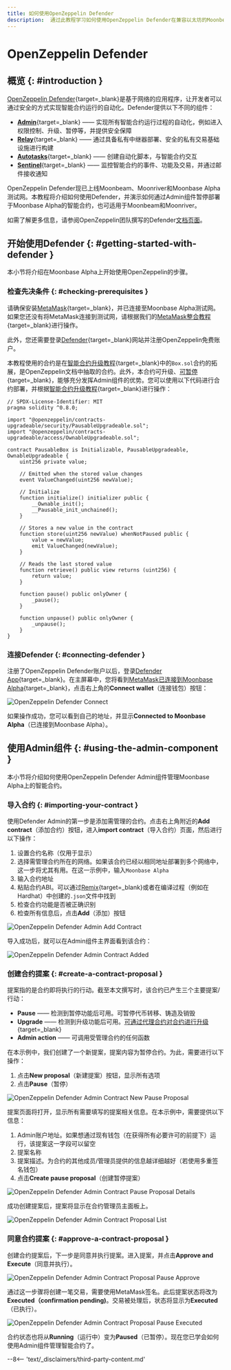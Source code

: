 ```yaml
---
title: 如何使用OpenZeppelin Defender
description:  通过此教程学习如何使用OpenZeppelin Defender在兼容以太坊的Moonbeam上安全地管理智能合约。
---
```


# OpenZeppelin Defender

## 概览 {: #introduction }

[OpenZeppelin Defender](https://docs.openzeppelin.com/defender/){target=_blank}是基于网络的应用程序，让开发者可以通过安全的方式实现智能合约运行的自动化。Defender提供以下不同的组件：

 - [**Admin**](https://docs.openzeppelin.com/defender/v1/admin){target=_blank} —— 实现所有智能合约运行过程的自动化，例如进入权限控制、升级、暂停等，并提供安全保障
 - [**Relay**](https://docs.openzeppelin.com/defender/v1/relay){target=_blank} —— 通过具备私有中继器部署、安全的私有交易基础设施进行构建
 - [**Autotasks**](https://docs.openzeppelin.com/defender/v1/autotasks){target=_blank} —— 创建自动化脚本，与智能合约交互
 - [**Sentinel**](https://docs.openzeppelin.com/defender/v1/sentinel){target=_blank} —— 监控智能合约的事件、功能及交易，并通过邮件接收通知

OpenZeppelin Defender现已上线Moonbeam、Moonriver和Moonbase Alpha测试网。本教程将介绍如何使用Defender，并演示如何通过Admin组件暂停部署于Moonbase Alpha的智能合约，也可适用于Moonbeam和Moonriver。

如需了解更多信息，请参阅OpenZeppelin团队撰写的Defender[文档页面](https://docs.openzeppelin.com/defender/)。

## 开始使用Defender {: #getting-started-with-defender }

本小节将介绍在Moonbase Alpha上开始使用OpenZeppelin的步骤。

### 检查先决条件 {: #checking-prerequisites }

请确保安装[MetaMask](https://metamask.io/){target=_blank}，并已连接至Moonbase Alpha测试网。如果您还没有将MetaMask连接到测试网，请根据我们的[MetaMask整合教程](/builders/integrations/wallets/metamask/){target=_blank}进行操作。

此外，您还需要登录[Defender](https://defender.openzeppelin.com/){target=_blank}网站并注册OpenZeppelin免费账户。

本教程使用的合约是在[智能合约升级教程](https://docs.openzeppelin.com/learn/upgrading-smart-contracts){target=_blank}中的`Box.sol`合约的拓展，是OpenZeppelin文档中抽取的合约。此外，本合约可升级、[可暂停](https://docs.openzeppelin.com/contracts/4.x/api/security#Pausable){target=_blank}，能够充分发挥Admin组件的优势。您可以使用以下代码进行合约部署，并根据[智能合约升级教程](https://docs.openzeppelin.com/learn/upgrading-smart-contracts){target=_blank}进行操作：

```solidity
// SPDX-License-Identifier: MIT
pragma solidity ^0.8.0;

import "@openzeppelin/contracts-upgradeable/security/PausableUpgradeable.sol";
import "@openzeppelin/contracts-upgradeable/access/OwnableUpgradeable.sol";

contract PausableBox is Initializable, PausableUpgradeable, OwnableUpgradeable {
    uint256 private value;
 
    // Emitted when the stored value changes
    event ValueChanged(uint256 newValue);

    // Initialize
    function initialize() initializer public {
        __Ownable_init();
        __Pausable_init_unchained();
    }
 
    // Stores a new value in the contract
    function store(uint256 newValue) whenNotPaused public {
        value = newValue;
        emit ValueChanged(newValue);
    }
 
    // Reads the last stored value
    function retrieve() public view returns (uint256) {
        return value;
    }
    
    function pause() public onlyOwner {
        _pause();
    }

    function unpause() public onlyOwner {
        _unpause();
    }
}
```

### 连接Defender {: #connecting-defender }

注册了OpenZeppelin Defender账户以后，登录[Defender App](https://defender.openzeppelin.com/){target=_blank}。在主屏幕中，您将看到[MetaMask已连接到Moonbase Alpha](/builders/get-started/networks/moonbase/#connect-metamask){target=_blank}，点击右上角的**Connect wallet**（连接钱包）按钮：

![OpenZeppelin Defender Connect](/images/builders/build/eth-api/dev-env/openzeppelin/defender/oz-defender-1.png)

如果操作成功，您可以看到自己的地址，并显示**Connected to Moonbase Alpha**（已连接到Moonbase Alpha）。

## 使用Admin组件 {: #using-the-admin-component }

本小节将介绍如何使用OpenZeppelin Defender Admin组件管理Moonbase Alpha上的智能合约。

### 导入合约 {: #importing-your-contract }

使用Defender Admin的第一步是添加需管理的合约。点击右上角附近的**Add contract**（添加合约）按钮，进入**import contract**（导入合约）页面，然后进行以下操作：

 1. 设置合约名称（仅用于显示）
 2. 选择需管理合约所在的网络。如果该合约已经以相同地址部署到多个网络中，这一步将尤其有用。在这一示例中，输入`Moonbase Alpha`
 3. 输入合约地址
 4. 粘贴合约ABI。可以通过[Remix](/builders/build/eth-api/dev-env/remix/){target=_blank}或者在编译过程（例如在Hardhat）中创建的`.json`文件中找到
 5. 检查合约功能是否被正确识别
 6. 检查所有信息后，点击**Add**（添加）按钮

![OpenZeppelin Defender Admin Add Contract](/images/builders/build/eth-api/dev-env/openzeppelin/defender/oz-defender-2.png)

导入成功后，就可以在Admin组件主界面看到该合约：

![OpenZeppelin Defender Admin Contract Added](/images/builders/build/eth-api/dev-env/openzeppelin/defender/oz-defender-3.png)

### 创建合约提案 {: #create-a-contract-proposal }

提案指的是合约即将执行的行动。截至本文撰写时，该合约已产生三个主要提案/行动：

- **Pause** —— 检测到暂停功能后可用。可暂停代币转移、铸造及销毁
- **Upgrade** —— 检测到升级功能后可用。[可通过代理合约对合约进行升级](https://docs.openzeppelin.com/learn/upgrading-smart-contracts){target=_blank}
- **Admin action** —— 可调用受管理合约的任何函数

在本示例中，我们创建了一个新提案，提案内容为暂停合约。为此，需要进行以下操作：

 1. 点击**New proposal**（新建提案）按钮，显示所有选项
 2. 点击**Pause**（暂停）

![OpenZeppelin Defender Admin Contract New Pause Proposal](/images/builders/build/eth-api/dev-env/openzeppelin/defender/oz-defender-4.png)

提案页面将打开，显示所有需要填写的提案相关信息。在本示例中，需要提供以下信息：

 1. Admin账户地址。如果想通过现有钱包（在获得所有必要许可的前提下）运行，该提案这一字段可以留空
 2. 提案名称
 3. 提案描述。为合约的其他成员/管理员提供的信息越详细越好（若使用多重签名钱包）
 4. 点击**Create pause proposal**（创建暂停提案）

![OpenZeppelin Defender Admin Contract Pause Proposal Details](/images/builders/build/eth-api/dev-env/openzeppelin/defender/oz-defender-5.png)

成功创建提案后，提案将显示在合约管理员主面板上。

![OpenZeppelin Defender Admin Contract Proposal List](/images/builders/build/eth-api/dev-env/openzeppelin/defender/oz-defender-6.png)

### 同意合约提案 {: #approve-a-contract-proposal }

创建合约提案后，下一步是同意并执行提案。进入提案，并点击**Approve and Execute**（同意并执行）。

![OpenZeppelin Defender Admin Contract Proposal Pause Approve](/images/builders/build/eth-api/dev-env/openzeppelin/defender/oz-defender-7.png)


通过这一步骤将创建一笔交易，需要使用MetaMask签名。此后提案状态将改为**Executed（confirmation pending)**。交易被处理后，状态将显示为**Executed**（已执行）。

![OpenZeppelin Defender Admin Contract Proposal Pause Executed](/images/builders/build/eth-api/dev-env/openzeppelin/defender/oz-defender-8.png)

合约状态也将从**Running**（运行中）变为**Paused**（已暂停）。现在您已学会如何使用Admin组件管理智能合约了。

--8<-- 'text/_disclaimers/third-party-content.md'
